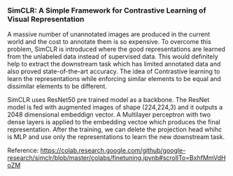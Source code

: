 ### SimCLR: A Simple Framework for Contrastive Learning of Visual Representation

A massive number of unannotated images are produced in the current world and the cost to annotate them is so expensive. To overcome this problem, SimCLR is introduced where the good representations are learned from the unlabeled data instead of supervised data. This would definitely help to extract the downstream task which has limited annotated data and also proved state-of-the-art accuracy. The idea of Contrastive learning to learn the representations while enforcing similar elements to be equal and dissimilar elements to be different.

SimCLR uses ResNet50 pre trained model as a backbone. The ResNet model is fed with augmented images of shape (224,224,3) and it outputs a 2048 dimensional embeddign vector. A Multilayer perceptron with two dense layers is applied to the embedding vectoe which produces the final representation. After the training, we can delete the projection head whihc is MLP and use only the representations to learn the new downstream task.

Reference: https://colab.research.google.com/github/google-research/simclr/blob/master/colabs/finetuning.ipynb#scrollTo=BxhfMmVdHoZM
